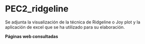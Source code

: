 # PEC2_ridgeline

Se adjunta la visualización de la técnica de Ridgeline o Joy plot y la aplicación de excel que se ha utilizado para su elaboración.

**Páginas web consultadas**

